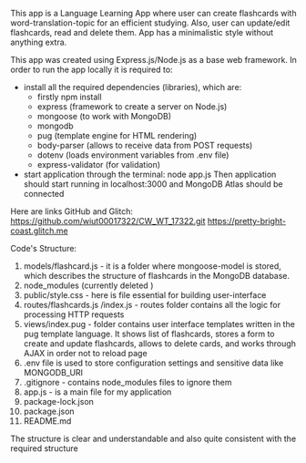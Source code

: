 This app is a Language Learning App where user can create flashcards with word-translation-topic for an efficient studying. Also, user can update/edit flashcards, read and delete them. App has a minimalistic style without anything extra.

This app was created using Express.js/Node.js as a base web framework.
In order to run the app locally it is required to:
- install all the required dependencies (libraries), which are:
  - firstly npm install
  - express (framework to create a server on Node.js)
  - mongoose (to work with MongoDB)
  - mongodb
  - pug (template engine for HTML rendering)
  - body-parser (allows to receive data from POST requests)
  - dotenv (loads environment variables from .env file)
  - express-validator (for validation)
- start application through the terminal: node app.js 
Then application should start running in localhost:3000 and MongoDB Atlas should be connected 

Here are links GitHub and Glitch: 
https://github.com/wiut00017322/CW_WT_17322.git 
https://pretty-bright-coast.glitch.me 

Code's Structure:
1. models/flashcard.js - it is a folder where mongoose-model is stored, which describes the structure of flashcards in the MongoDB database.
2. node_modules (currently deleted )
3. public/style.css - here is file essential for building user-interface
4. routes/flashcards.js
         /index.js - routes folder contains all the logic for processing HTTP requests
5. views/index.pug - folder contains user interface templates written in the pug template language. It shows list of flashcards, stores a form to create and update flashcards, allows to delete cards, and works through AJAX in order not to reload page
6. .env file is used to store configuration settings and sensitive data like MONGODB_URI
7. .gitignore - contains node_modules files to ignore them
8. app.js - is a main file for my application 
9. package-lock.json
10. package.json
11. README.md

The structure is clear and understandable and also quite consistent with the required structure
         